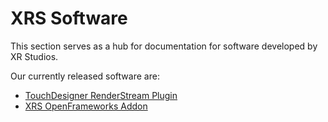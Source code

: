 # XRS Software
This section serves as a hub for documentation for software developed by XR Studios.

Our currently released software are:
- [TouchDesigner RenderStream Plugin](docs/software/touchRender/guide.md)
- [XRS OpenFrameworks Addon](docs/software/ofxXRS/guide.md)